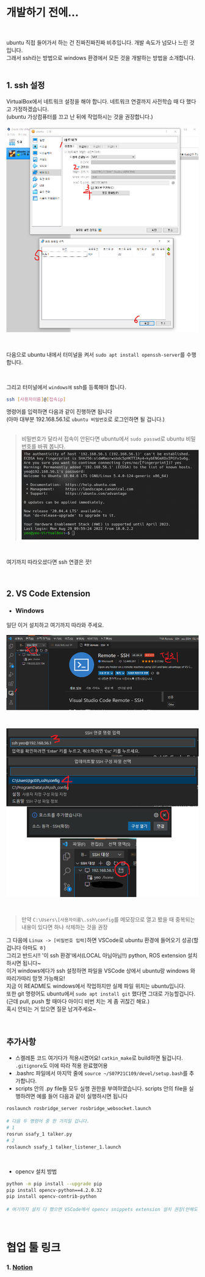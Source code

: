 # 개발하기 전에...

<br>

ubuntu 직접 들어가서 하는 건 진짜진짜진짜 비추입니다. 개발 속도가 넘모나 느린 것입니다.  
그래서 ssh라는 방법으로 windows 환경에서 모든 것을 개발하는 방법을 소개합니다.<br><br>

## 1. ssh 설정
VirtualBox에서 네트워크 설정을 해야 합니다. 네트워크 연결까지 사전학습 때 다 했다고 가정하겠습니다.  
(ubuntu 가상컴퓨터를 끄고 난 뒤에 작업하시는 것을 권장합니다.)<br><br>
![virtualbox_ssh_연결](./개발현황/README_pic/virtualbox_%EC%84%A4%EC%A0%95.png)

<br>

다음으로 ubuntu 내에서 터미널을 켜서 `sudo apt install openssh-server`를 수행합니다.

<br>

그리고 터미널에서 `windows에` ssh를 등록해야 합니다.  
```sh
ssh [사용자이름]@[접속ip]
```
명령어를 입력하면 다음과 같이 진행하면 됩니다<br>
(아마 대부분 192.168.56.1로 `ubuntu 비밀번호`로 로그인하면 될 겁니다.)<br><br>
> 비밀번호가 달라서 접속이 안된다면 ubuntu에서 `sudo passwd`로 ubuntu 비밀번호를 바꿔 봅니다.
![terminal_ssh_연결](./개발현황/README_pic/terminal_ssh%EC%84%A4%EC%A0%95.png)

<br>

여기까지 따라오셨다면 ssh 연결은 끗!  

<br>

## 2. VS Code Extension
- ### Windows
일단 이거 설치하고 여기까지 따라와 주세요.<br><br>
![VSCode_Ex_Win1](./개발현황/README_pic/VSCode_Extension.png)

<br>

![VSCode_Ex_Win2](./개발현황/README_pic/VSCode_Extension2.png)

<br>

> 만약 `C:\Users\[사용자이름\.ssh\config`를 메모장으로 열고 봤을 때 중복되는 내용이 있다면 하나 삭제하는 것을 권장

그 다음에 `Linux -> [비밀번호 입력]`하면 VSCode로 ubuntu 환경에 들어오기 성공(할겁니다 아마도 ㅎ)  
그리고 반드시!! '이 ssh 환경'에서(LOCAL 아님아님!!) python, ROS extension 설치하시면 됩니다~  
이거 windows에다가 ssh 설정하면 파일을 VSCode 상에서 ubuntu랑 windows 와따리가따리 맘껏 가능해요!  
지금 이 README도 windows에서 작업하지만 실제 파일 위치는 ubuntu입니다.  
또한 git 명령어도 ubuntu에서 `sudo apt install git` 했다면 그대로 가능할겁니다.  
(근데 pull, push 할 때마다 아이디 비번 치는 게 좀 귀찮긴 해요.)  
혹시 안되는 거 있으면 질문 남겨주세요~  
 
<br>

## 추가사항
+ 스켈레톤 코드 여기다가 적용시켰어요! `catkin_make`로 build하면 될겁니다. `.gitignore`도 이에 따라 적용 완료했어용  
+ .bashrc 파일에서 마지막 줄에 `source ~/S07P21C109/devel/setup.bash`를 추가합니다.
+ scripts 안의 .py file들 모두 실행 권한을 부여하였습니다. scripts 안의 file을 실행하려면 예를 들어 다음과 같이 실행하시면 됩니다  
```sh
roslaunch rosbridge_server rosbridge_websocket.launch

# 다음 두 명령어 중 한 가지일 겁니다.
# 1 
rosrun ssafy_1 talker.py
# 2
roslaunch ssafy_1 talker_listener_1.launch
```

<br>

+ opencv 설치 방법  
```sh
python -m pip install --upgrade pip
pip install opencv-python==4.2.0.32
pip install opencv-contrib-python

# 여기까지 설치 다 했으면 VSCode에서 opencv snippets extension 설치 권장(안해도 되긴 함 ㅎ)
```

<br>

# 협업 툴 링크
### 1. [Notion](https://go-to-the-mars.notion.site/1d2471dd5a1f44b9b4c3bc9d5484f22f)